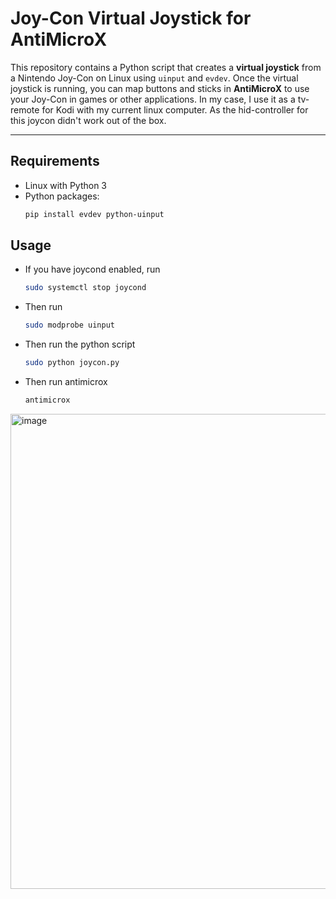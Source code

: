 # Joy-Con Virtual Joystick for AntiMicroX

This repository contains a Python script that creates a **virtual joystick** from a Nintendo Joy-Con on Linux using `uinput` and `evdev`. Once the virtual joystick is running, you can map buttons and sticks in **AntiMicroX** to use your Joy-Con in games or other applications. In my case, I use it as a tv-remote for Kodi with my current linux computer. As the hid-controller for this joycon didn't work out of the box.

---

## Requirements

- Linux with Python 3
- Python packages:
  ```bash
  pip install evdev python-uinput

## Usage
- If you have joycond enabled, run
  ```bash
  sudo systemctl stop joycond
- Then run
  ```bash
  sudo modprobe uinput
- Then run the python script
  ```bash
  sudo python joycon.py
- Then run antimicrox
  ```bash
  antimicrox


<img width="1339" height="760" alt="image" src="https://github.com/user-attachments/assets/22099150-685c-43fc-8a5d-3a56ef4116c7" />


